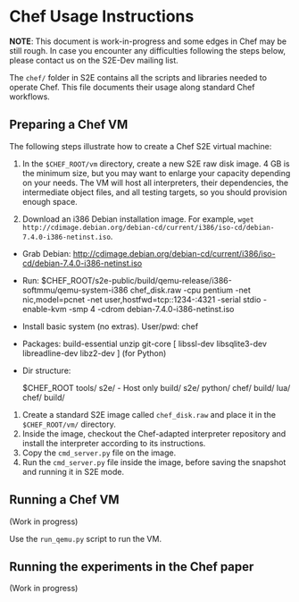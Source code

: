 Chef Usage Instructions
=======================

**NOTE**: This document is work-in-progress and some edges in Chef may
  be still rough.  In case you encounter any difficulties following
  the steps below, please contact us on the S2E-Dev mailing list.

The `chef/` folder in S2E contains all the scripts and libraries
needed to operate Chef.  This file documents their usage along
standard Chef workflows.


Preparing a Chef VM
-------------------

The following steps illustrate how to create a Chef S2E virtual machine:

1. In the `$CHEF_ROOT/vm` directory, create a new S2E raw disk
image. 4 GB is the minimum size, but you may want to enlarge your
capacity depending on your needs.  The VM will host all interpreters,
their dependencies, the intermediate object files, and all testing
targets, so you should provision enough space.

2. Download an i386 Debian installation image.  For example,
`wget http://cdimage.debian.org/debian-cd/current/i386/iso-cd/debian-7.4.0-i386-netinst.iso`.

* Grab Debian: http://cdimage.debian.org/debian-cd/current/i386/iso-cd/debian-7.4.0-i386-netinst.iso
* Run: $CHEF_ROOT/s2e-public/build/qemu-release/i386-softmmu/qemu-system-i386 chef_disk.raw -cpu pentium -net nic,model=pcnet -net user,hostfwd=tcp::1234-:4321 -serial stdio -enable-kvm -smp 4 -cdrom debian-7.4.0-i386-netinst.iso
* Install basic system (no extras). User/pwd: chef
* Packages: build-essential unzip git-core [ libssl-dev libsqlite3-dev libreadline-dev libz2-dev ] (for Python)

* Dir structure:

    $CHEF_ROOT
    tools/
    s2e/ - Host only
     build/
     s2e/
    python/
     chef/
       build/
    lua/
     chef/
       build/


1. Create a standard S2E image called `chef_disk.raw` and place it in the `$CHEF_ROOT/vm/` directory.
2. Inside the image, checkout the Chef-adapted interpreter repository and install the interpreter according to its instructions.
3. Copy the `cmd_server.py` file on the image.
4. Run the `cmd_server.py` file inside the image, before saving the snapshot and running it in S2E mode.


Running a Chef VM
-----------------

(Work in progress)

Use the `run_qemu.py` script to run the VM.


Running the experiments in the Chef paper
-----------------------------------------

(Work in progress)
